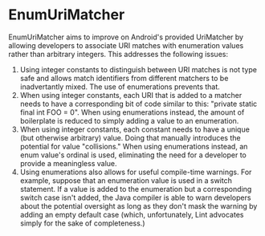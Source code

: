 EnumUriMatcher
==============

EnumUriMatcher aims to improve on Android's provided UriMatcher by allowing developers to associate URI matches with enumeration values rather than arbitrary integers.  This addresses the following issues:

  1. Using integer constants to distinguish between URI matches is not type safe and allows match identifiers from different matchers to be inadvertantly mixed.  The use of enumerations prevents that.
  2. When using integer constants, each URI that is added to a matcher needs to have a corresponding bit of code similar to this: "private static final int FOO = 0".  When using enumerations instead, the amount of boilerplate is reduced to simply adding a value to an enumeration.
  3. When using integer constants, each constant needs to have a unique (but otherwise arbitrary) value.  Doing that manually introduces the potential for value "collisions."  When using enumerations instead, an enum value's ordinal is used, eliminating the need for a developer to provide a meaningless value.
  4. Using enumerations also allows for useful compile-time warnings.  For example, suppose that an enumeration value is used in a switch statement.  If a value is added to the enumeration but a corresponding switch case isn't added, the Java compiler is able to warn developers about the potential oversight as long as they don't mask the warning by adding an empty default case (which, unfortunately, Lint advocates simply for the sake of completeness.)

